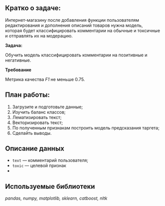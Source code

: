 ## Кратко о задаче:

Интернет-магазину после добавления функции пользователям редактирования и дополнения описаний товаров нужна модель, которая будет классифицировать комментарии на обычные и токсичные и отправлять их на модерацию. 

**Задача:**

Обучить модель классифицировать комментарии на позитивные и негативные.

**Требование** 

Метрика качества *F1* не меньше 0.75.
## План работы:

1. Загрузите и подготовьте данные;
2. Изучить баланс классов;
3. Лематизировать текст;
4. Векторизировать текст;
5. По полученным признакам построить модель предсказания таргета;
6. Сделайть выводы.
   
## Описание данных

- `text` — комментарий  пользователя;
- `toxic` — целевой признак
- 
## Используемые библиотеки

*pandas, numpy, matplotlib, sklearn, catboost, nltk*
